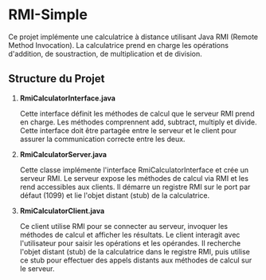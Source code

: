 # RMI-Simple
 

Ce projet implémente une calculatrice à distance utilisant Java RMI (Remote Method Invocation). La calculatrice prend en charge les opérations d'addition, de soustraction, de multiplication et de division.

## Structure du Projet

1. **RmiCalculatorInterface.java**

   Cette interface définit les méthodes de calcul que le serveur RMI prend en charge. Les méthodes comprennent add, subtract, multiply et divide. Cette interface doit être partagée entre le serveur et le client pour assurer la communication correcte entre les deux.

2. **RmiCalculatorServer.java**

   Cette classe implémente l'interface RmiCalculatorInterface et crée un serveur RMI. Le serveur expose les méthodes de calcul via RMI et les rend accessibles aux clients. Il démarre un registre RMI sur le port par défaut (1099) et lie l'objet distant (stub) de la calculatrice.

3. **RmiCalculatorClient.java**

   Ce client utilise RMI pour se connecter au serveur, invoquer les méthodes de calcul et afficher les résultats. Le client interagit avec l'utilisateur pour saisir les opérations et les opérandes. Il recherche l'objet distant (stub) de la calculatrice dans le registre RMI, puis utilise ce stub pour effectuer des appels distants aux méthodes de calcul sur le serveur.

 

